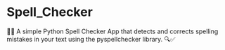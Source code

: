 # Spell_Checker
📝✨ A simple Python Spell Checker App that detects and corrects spelling mistakes in your text using the pyspellchecker library. 🔍✅

